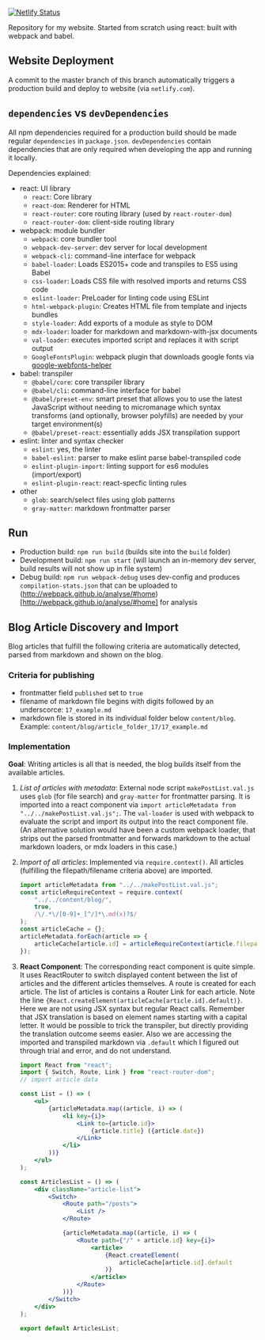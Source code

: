 [![Netlify Status](https://api.netlify.com/api/v1/badges/5a134591-3f58-46de-8794-c2304c3ad4b6/deploy-status)](https://app.netlify.com/sites/keen-goldwasser-a7f6c5/deploys)

Repository for my website.
Started from scratch using react: built with webpack and babel.

## Website Deployment

A commit to the master branch of this branch automatically triggers a production build and deploy to website (via `netlify.com`).

## `dependencies` vs `devDependencies`

All npm dependencies required for a production build should be made regular `dependencies` in `package.json`. `devDependencies` contain dependencies that are only required when developing the app and running it locally.

Dependencies explained:

-   react: UI library
    -   `react`: Core library
    -   `react-dom`: Renderer for HTML
    -   `react-router`: core routing library (used by `react-router-dom`)
    -   `react-router-dom`: client-side routing library
-   webpack: module bundler
    -   `webpack`: core bundler tool
    -   `webpack-dev-server`: dev server for local development
    -   `webpack-cli`: command-line interface for webpack
    -   `babel-loader`: Loads ES2015+ code and transpiles to ES5 using Babel
    -   `css-loader`: Loads CSS file with resolved imports and returns CSS code
    -   `eslint-loader`: PreLoader for linting code using ESLint
    -   `html-webpack-plugin`: Creates HTML file from template and injects bundles
    -   `style-loader`: Add exports of a module as style to DOM
    <!-- -   `@mdx-js/loader`: loader for markdown and markdown-with-jsx documents -->
    -   `mdx-loader`: loader for markdown and markdown-with-jsx documents
    -   `val-loader`: executes imported script and replaces it with script output
    -   `GoogleFontsPlugin`: webpack plugin that downloads google fonts via [google-webfonts-helper](https://google-webfonts-helper.herokuapp.com/)
-   babel: transpiler
    -   `@babel/core`: core transpiler library
    -   `@babel/cli`: command-line interface for babel
    -   `@babel/preset-env`: smart preset that allows you to use the latest JavaScript without needing to micromanage which syntax transforms (and optionally, browser polyfills) are needed by your target environment(s)
    -   `@babel/preset-react`: essentially adds JSX transpilation support
-   eslint: linter and syntax checker
    -   `eslint`: yes, the linter
    -   `babel-eslint`: parser to make eslint parse babel-transpiled code
    -   `eslint-plugin-import`: linting support for es6 modules (import/export)
    -   `eslint-plugin-react`: react-specfic linting rules
-   other
    -   `glob`: search/select files using glob patterns
    -   `gray-matter`: markdown frontmatter parser

## Run

-   Production build: `npm run build` (builds site into the `build` folder)
-   Development build: `npm run start` (will launch an in-memory dev server, build results will not show up in file system)
-   Debug build: `npm run webpack-debug` uses dev-config and produces `compilation-stats.json` that can be uploaded to (http://webpack.github.io/analyse/#home)[http://webpack.github.io/analyse/#home] for analysis

## Blog Article Discovery and Import

Blog articles that fulfill the following criteria are automatically detected, parsed from markdown and shown on the blog.

### Criteria for publishing

-   frontmatter field `published` set to `true`
-   filename of markdown file begins with digits followed by an underscorce: `17_example.md`
-   markdown file is stored in its individual folder below `content/blog`. Example: `content/blog/article_folder_17/17_example.md`

### Implementation

**Goal**: Writing articles is all that is needed, the blog builds itself from the available articles.

1. _List of articles with metadata_: External node script `makePostList.val.js` uses `glob` (for file search) and `gray-matter` for frontmatter parsing. It is imported into a react component via
   `import articleMetadata from "../../makePostList.val.js";`. The `val-loader` is used with webpack to evaluate the script and import its output into the react component file. (An alternative solution would have been a custom webpack loader, that strips out the parsed frontmatter and forwards markdown to the actual markdown loaders, or mdx loaders in this case.)
1. _Import of all articles_: Implemented via `require.context()`. All articles (fulfilling the filepath/filename criteria above) are imported.
    ```jsx
    import articleMetadata from "../../makePostList.val.js";
    const articleRequireContext = require.context(
        "../../content/blog/",
        true,
        /\/.*\/[0-9]+_[^/]*\.md(x)?$/
    );
    const articleCache = {};
    articleMetadata.forEach(article => {
        articleCache[article.id] = articleRequireContext(article.filepath);
    });
    ```
1. **React Component**: The corresponding react component is quite simple. It uses ReactRouter to switch displayed content between the list of articles and the different articles themselves. A route is created for each article. The list of articles is contains a Router Link for each article. Note the line `{React.createElement(articleCache[article.id].default)}`. Here we are not using JSX syntax but regular React calls. Remember that JSX translation is based on element names starting with a capital letter. It would be possible to trick the transpiler, but directly providing the translation outcome seems easier. Also we are accessing the imported and transpiled markdown via `.default` which I figured out through trial and error, and do not understand.

    ```jsx
    import React from "react";
    import { Switch, Route, Link } from "react-router-dom";
    // import article data

    const List = () => (
        <ul>
            {articleMetadata.map((article, i) => (
                <li key={i}>
                    <Link to={article.id}>
                        {article.title} ({article.date})
                    </Link>
                </li>
            ))}
        </ul>
    );

    const ArticlesList = () => (
        <div className="article-list">
            <Switch>
                <Route path="/posts">
                    <List />
                </Route>

                {articleMetadata.map((article, i) => (
                    <Route path={"/" + article.id} key={i}>
                        <article>
                            {React.createElement(
                                articleCache[article.id].default
                            )}
                        </article>
                    </Route>
                ))}
            </Switch>
        </div>
    );

    export default ArticlesList;
    ```
